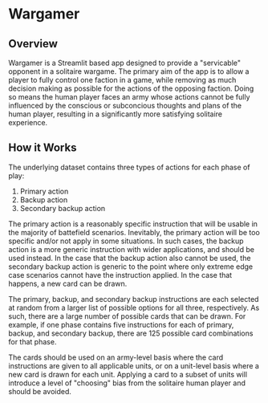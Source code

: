# Wargamer

## Overview
Wargamer is a Streamlit based app designed to provide a "servicable" opponent 
in a solitaire wargame. The primary aim of the app is to allow a player to 
fully control one faction in a game, while removing as much decision making as 
possible for the actions of the opposing faction. Doing so means the human 
player faces an army whose actions cannot be fully influenced by the conscious 
or subconcious thoughts and plans of the human player, resulting in a
significantly more satisfying solitaire experience.

## How it Works
The underlying dataset contains three types of actions for each phase of play:
1) Primary action
2) Backup action
3) Secondary backup action

The primary action is a reasonably specific instruction that will be usable in the 
majority of battefield scenarios. Inevitably, the primary action will be too
specific and/or not apply in some situations. In such cases, the backup action
is a more generic instruction with wider applications, and should be used instead. 
In the case that the backup action also cannot be used, the secondary backup action 
is generic to the point where only extreme edge case scenarios cannot have the 
instruction applied. In the case that happens, a new card can be drawn.

The primary, backup, and secondary backup instructions are each selected at random
from a larger list of possible options for all three, respectively. As such, there
are a large number of possible cards that can be drawn. For example, if one phase 
contains five instructions for each of primary, backup, and secondary backup, there
are 125 possible card combinations for that phase. 

The cards should be used on an army-level basis where the card instructions are 
given to all applicable units, or on a unit-level basis where a new card is drawn 
for each unit. Applying a card to a subset of units will introduce a level of 
"choosing" bias from the solitaire human player and should be avoided. 


